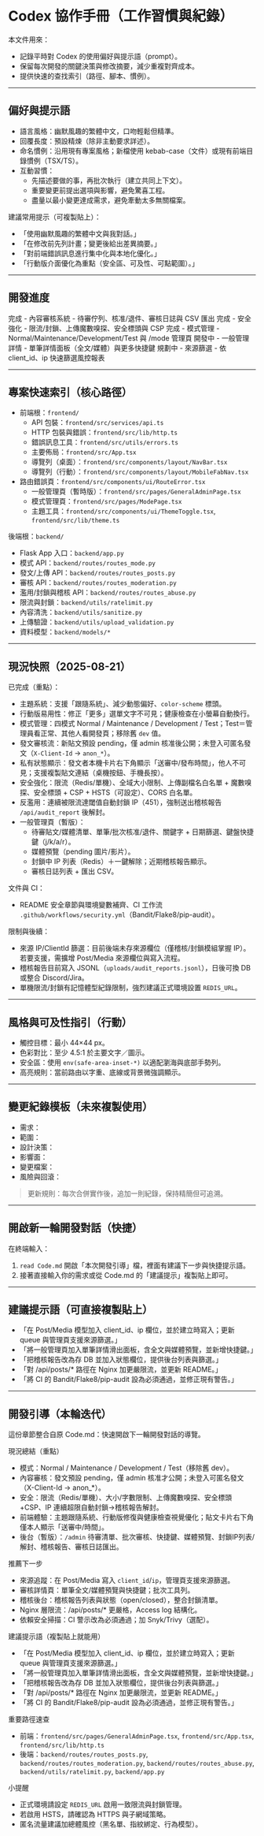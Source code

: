 # Codex 協作手冊（工作習慣與紀錄）

本文件用來：
- 記錄平時對 Codex 的使用偏好與提示語（prompt）。
- 保留每次開發的關鍵決策與修改摘要，減少重複對齊成本。
- 提供快速的查找索引（路徑、腳本、慣例）。

---

## 偏好與提示語
- 語言風格：幽默風趣的繁體中文，口吻輕鬆但精準。
- 回覆長度：預設精煉（除非主動要求詳述）。
- 命名慣例：沿用現有專案風格；新檔使用 kebab-case（文件）或現有前端目錄慣例（TSX/TS）。
- 互動習慣：
  - 先描述要做的事，再批次執行（建立共同上下文）。
  - 重要變更前提出選項與影響，避免驚喜工程。
  - 盡量以最小變更達成需求，避免牽動太多無關檔案。

建議常用提示（可複製貼上）：
- 「使用幽默風趣的繁體中文與我對話。」
- 「在修改前先列計畫；變更後給出差異摘要。」
- 「對前端錯誤訊息進行集中化與本地化優化。」
- 「行動版介面優化為重點（安全區、可及性、可點範圍）。」

---

## 開發進度

完成 - 內容審核系統 - 待審佇列、核准/退件、審核日誌與 CSV 匯出
完成 - 安全強化 - 限流/封鎖、上傳魔數嗅探、安全標頭與 CSP
完成 - 模式管理 - Normal/Maintenance/Development/Test 與 /mode 管理頁
開發中 - 一般管理詳情 - 單筆詳情面板（全文/媒體）與更多快捷鍵
規劃中 - 來源篩選 - 依 client_id、ip 快速篩選風控報表

---

## 專案快速索引（核心路徑）
- 前端根：`frontend/`
  - API 包裝：`frontend/src/services/api.ts`
  - HTTP 包裝與錯誤：`frontend/src/lib/http.ts`
  - 錯誤訊息工具：`frontend/src/utils/errors.ts`
  - 主要佈局：`frontend/src/App.tsx`
  - 導覽列（桌面）：`frontend/src/components/layout/NavBar.tsx`
  - 導覽列（行動）：`frontend/src/components/layout/MobileFabNav.tsx`
- 路由錯誤頁：`frontend/src/components/ui/RouteError.tsx`
  - 一般管理頁（暫時版）：`frontend/src/pages/GeneralAdminPage.tsx`
  - 模式管理頁：`frontend/src/pages/ModePage.tsx`
  - 主題工具：`frontend/src/components/ui/ThemeToggle.tsx`, `frontend/src/lib/theme.ts`

後端根：`backend/`
  - Flask App 入口：`backend/app.py`
  - 模式 API：`backend/routes/routes_mode.py`
  - 發文/上傳 API：`backend/routes/routes_posts.py`
  - 審核 API：`backend/routes/routes_moderation.py`
  - 濫用/封鎖與稽核 API：`backend/routes/routes_abuse.py`
  - 限流與封鎖：`backend/utils/ratelimit.py`
  - 內容清洗：`backend/utils/sanitize.py`
  - 上傳驗證：`backend/utils/upload_validation.py`
  - 資料模型：`backend/models/*`

---

## 現況快照（2025-08-21）

已完成（重點）：
- 主題系統：支援「跟隨系統」、減少動態偏好、`color-scheme` 標頭。
- 行動版易用性：修正「更多」選單文字不可見；健康檢查在小螢幕自動換行。
- 模式管理：四模式 Normal / Maintenance / Development / Test；Test＝管理員看正常、其他人看開發頁；移除舊 `dev` 值。
- 發文審核流：新貼文預設 pending，僅 admin 核准後公開；未登入可匿名發文（`X-Client-Id` → `anon_*`）。
- 私有狀態顯示：發文者本機卡片右下角顯示「送審中/發布時間」，他人不可見；支援複製貼文連結（桌機按鈕、手機長按）。
- 安全強化：限流（Redis/單機）、全域大小限制、上傳副檔名白名單 + 魔數嗅探、安全標頭 + CSP + HSTS（可設定）、CORS 白名單。
- 反濫用：連續被限流達閾值自動封鎖 IP（451），強制送出稽核報告 `/api/audit_report` 後解封。
- 一般管理頁（暫版）：
  - 待審貼文/媒體清單、單筆/批次核准/退件、關鍵字 + 日期篩選、鍵盤快捷鍵（j/k/a/r）。
  - 媒體預覽（pending 圖片/影片）。
  - 封鎖中 IP 列表（Redis）＋一鍵解除；近期稽核報告顯示。
  - 審核日誌列表 + 匯出 CSV。

文件與 CI：
- README 安全章節與環境變數補齊、CI 工作流 `.github/workflows/security.yml`（Bandit/Flake8/pip-audit）。

限制與後續：
- 來源 IP/ClientId 篩選：目前後端未存來源欄位（僅稽核/封鎖模組掌握 IP）。若要支援，需擴增 Post/Media 來源欄位與寫入流程。
- 稽核報告目前寫入 JSONL（`uploads/audit_reports.jsonl`），日後可換 DB 或整合 Discord/Jira。
- 單機限流/封鎖有記憶體型紀錄限制，強烈建議正式環境設置 `REDIS_URL`。

---

## 風格與可及性指引（行動）
- 觸控目標：最小 44×44 px。
- 色彩對比：至少 4.5:1 於主要文字／圖示。
- 安全區：使用 `env(safe-area-inset-*)` 以適配瀏海與底部手勢列。
- 高亮規則：當前路由以字重、底線或背景微強調顯示。

---

## 變更紀錄模板（未來複製使用）
- 需求：
- 範圍：
- 設計決策：
- 影響面：
- 變更檔案：
- 風險與回滾：

> 更新規則：每次合併實作後，追加一則紀錄，保持精簡但可追溯。

---

## 開啟新一輪開發對話（快捷）

在終端輸入：

1) `read Code.md` 開啟「本次開發引導」檔，裡面有建議下一步與快捷提示語。
2) 接著直接輸入你的需求或從 Code.md 的「建議提示」複製貼上即可。

---

## 建議提示語（可直接複製貼上）
- 「在 Post/Media 模型加入 client_id、ip 欄位，並於建立時寫入；更新 queue 與管理頁支援來源篩選。」
- 「將一般管理頁加入單筆詳情滑出面板，含全文與媒體預覽，並新增快捷鍵。」
- 「把稽核報告改為存 DB 並加入狀態欄位，提供後台列表與篩選。」
- 「對 /api/posts/* 路徑在 Nginx 加更嚴限流，並更新 README。」
- 「將 CI 的 Bandit/Flake8/pip-audit 設為必須通過，並修正現有警告。」

---

## 開發引導（本輪迭代）

這份章節整合自原 Code.md：快速開啟下一輪開發對話的導覽。

現況總結（重點）
- 模式：Normal / Maintenance / Development / Test（移除舊 dev）。
- 內容審核：發文預設 pending，僅 admin 核准才公開；未登入可匿名發文（X-Client-Id → anon_*）。
- 安全：限流（Redis/單機）、大小/字數限制、上傳魔數嗅探、安全標頭+CSP、IP 連續超限自動封鎖→稽核報告解封。
- 前端體驗：主題跟隨系統、行動版修復與健康檢查視覺優化；貼文卡片右下角僅本人顯示「送審中/時間」。
- 後台（暫版）：`/admin` 待審清單、批次審核、快捷鍵、媒體預覽、封鎖IP列表/解封、稽核報告、審核日誌匯出。

推薦下一步
- 來源追蹤：在 Post/Media 寫入 `client_id`/`ip`，管理頁支援來源篩選。
- 審核詳情頁：單筆全文/媒體預覽與快捷鍵；批次工具列。
- 稽核後台：稽核報告列表與狀態（open/closed），整合封鎖清單。
- Nginx 層限流：/api/posts/* 更嚴格，Access log 結構化。
- 依賴安全掃描：CI 警示改為必須通過；加 Snyk/Trivy（選配）。

建議提示語（複製貼上就能用）
- 「在 Post/Media 模型加入 client_id、ip 欄位，並於建立時寫入；更新 queue 與管理頁支援來源篩選。」
- 「將一般管理頁加入單筆詳情滑出面板，含全文與媒體預覽，並新增快捷鍵。」
- 「把稽核報告改為存 DB 並加入狀態欄位，提供後台列表與篩選。」
- 「對 /api/posts/* 路徑在 Nginx 加更嚴限流，並更新 README。」
- 「將 CI 的 Bandit/Flake8/pip-audit 設為必須通過，並修正現有警告。」

重要路徑速查
- 前端：`frontend/src/pages/GeneralAdminPage.tsx`, `frontend/src/App.tsx`, `frontend/src/lib/http.ts`
- 後端：`backend/routes/routes_posts.py`, `backend/routes/routes_moderation.py`, `backend/routes/routes_abuse.py`, `backend/utils/ratelimit.py`, `backend/app.py`

小提醒
- 正式環境請設定 `REDIS_URL` 啟用一致限流與封鎖管理。
- 若啟用 HSTS，請確認為 HTTPS 與子網域策略。
- 匿名流量建議加總體風控（黑名單、指紋綁定、行為模型）。
